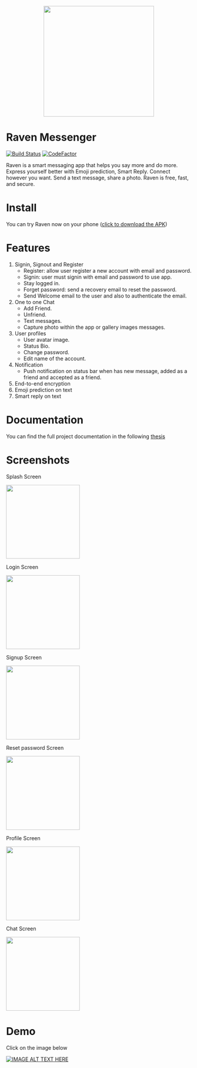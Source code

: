 <p align="center"> 
<img src="https://github.com/SabraTech/Bot-Assistant-Messenger/blob/master/DocData/Logo.png" width="300px">
</p>

# Raven Messenger

[![Build Status](https://travis-ci.com/SabraTech/Bot-Assistant-Messenger.svg?token=j6p6yigJthYN7GFd3EEY&branch=master)](https://travis-ci.com/SabraTech/Bot-Assistant-Messenger)
[![CodeFactor](https://www.codefactor.io/repository/github/sabratech/raven-messenger/badge)](https://www.codefactor.io/repository/github/sabratech/raven-messenger)

Raven is a smart messaging app that helps you say more and do more.
Express yourself better with Emoji prediction, Smart Reply.
Connect however you want. Send a text message, share a photo.
Raven is free, fast, and secure. 

# Install

You can try Raven now on your phone ([click to download the APK](https://github.com/SabraTech/Bot-Assistant-Messenger/blob/master/DocData/Raven-1.0.apk?raw=true))


# Features
1. Signin, Signout and Register
    - Register: allow user register a new account with email and password.
    - Signin: user must signin with email and password to use app.
    - Stay logged in.
    - Forget password: send a recovery email to reset the password.
    - Send Welcome email to the user and also to authenticate the email.
1. One to one Chat
    - Add Friend.
    - Unfriend.
    - Text messages.
    - Capture photo within the app or gallery images messages.
1. User profiles
    - User avatar image.
    - Status Bio.
    - Change password.
    - Edit name of the account.
1. Notification
    - Push notification on status bar when has new message, added as a friend and accepted as a friend.
1. End-to-end encryption
1. Emoji prediction on text
1. Smart reply on text


# Documentation
You can find the full project documentation in the following [thesis](https://drive.google.com/open?id=1LLqL7eC-qHemsBffHi_oZGxXleqGRnkY)


# Screenshots

Splash Screen

<img src="https://github.com/SabraTech/Bot-Assistant-Messenger/blob/master/DocData/splash-screen.png" width="200px"/>

Login Screen

<img src="https://github.com/SabraTech/Bot-Assistant-Messenger/blob/master/DocData/login-screen.png" width="200px"/>

Signup Screen

<img src="https://github.com/SabraTech/Bot-Assistant-Messenger/blob/master/DocData/signup-screen.png" width="200px"/>

Reset password Screen

<img src="https://github.com/SabraTech/Bot-Assistant-Messenger/blob/master/DocData/reset-screen.png" width="200px"/>

Profile Screen

<img src="https://github.com/SabraTech/Bot-Assistant-Messenger/blob/master/DocData/profile-screen.png" width="200px"/>

Chat Screen

<img src="https://github.com/SabraTech/Bot-Assistant-Messenger/blob/master/DocData/chat1-screen.png" width="200px"/>


# Demo

Click on the image below

[![IMAGE ALT TEXT HERE](https://github.com/SabraTech/Bot-Assistant-Messenger/blob/master/DocData/Demo.png)](https://drive.google.com/open?id=1j9CeCYL8Oo8Fmli-uCFBvy8wApqH-pZ1)
